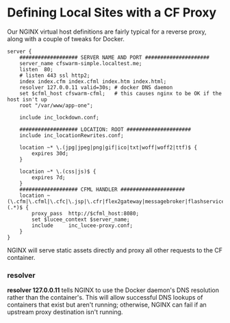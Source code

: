 # Defining Local Sites with a CF Proxy

Our NGINX virtual host definitions are fairly typical for a reverse proxy, along with a couple of tweaks for Docker.

```
server {
    ################### SERVER NAME AND PORT #####################
    server_name cfswarm-simple.localtest.me;
	listen  80;
    # listen 443 ssl http2;        
    index index.cfm index.cfml index.htm index.html;
    resolver 127.0.0.11 valid=30s; # docker DNS daemon
    set $cfml_host cfswarm-cfml;   # this causes nginx to be OK if the host isn't up
    root "/var/www/app-one";
    
    include inc_lockdown.conf;

    ################### LOCATION: ROOT #####################
    include inc_locationRewrites.conf;
    
    location ~* \.(jpg|jpeg|png|gif|ico|txt|woff|woff2|ttf)$ {
        expires 30d;
    }
    
    location ~* \.(css|js)$ {
        expires 7d;
    }
    ################### CFML HANDLER #####################
    location ~ (\.cfm|\.cfml|\.cfc|\.jsp|\.cfr|flex2gateway|messagebroker|flashservices|openamf)(.*)$ {
        proxy_pass  http://$cfml_host:8080;
        set $lucee_context $server_name;
        include     inc_lucee-proxy.conf;
    }
}
```

NGINX will serve static assets directly and proxy all other requests to the CF container. 

### resolver

**resolver 127.0.0.11** tells NGINX to use the Docker daemon's DNS resolution rather than the container's. This will allow successful DNS lookups of containers that exist but aren't running; otherwise, NGINX can fail if an upstream proxy destination isn't running.

### 